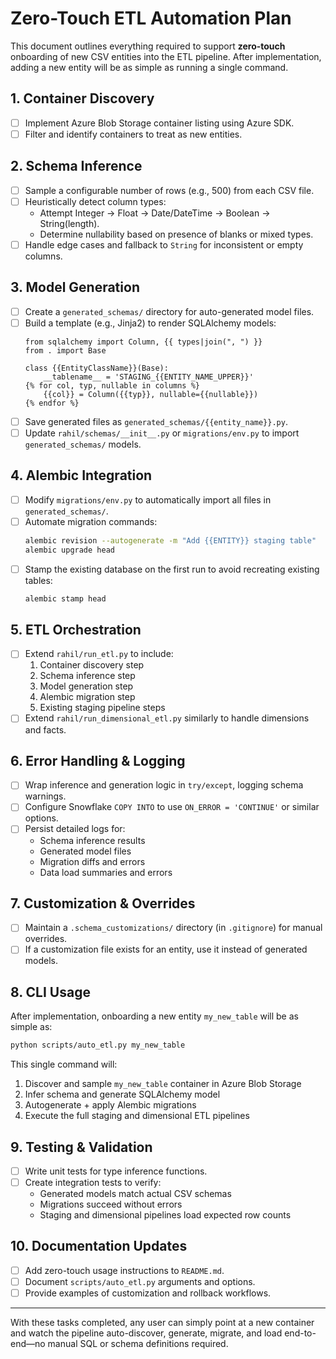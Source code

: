 <!--
# Automation Prompting Instructions
- Think step-by-step and list every task needed for zero-touch.
- Include unchecked boxes for tasks.
- Provide command-line examples for adding and running a new entity.
- Highlight all refactoring and integration steps required.
-->

# Zero-Touch ETL Automation Plan

This document outlines everything required to support **zero-touch** onboarding of new CSV entities into the ETL pipeline. After implementation, adding a new entity will be as simple as running a single command.

## 1. Container Discovery
- [ ] Implement Azure Blob Storage container listing using Azure SDK.
- [ ] Filter and identify containers to treat as new entities.

## 2. Schema Inference
- [ ] Sample a configurable number of rows (e.g., 500) from each CSV file.
- [ ] Heuristically detect column types:
  - Attempt Integer → Float → Date/DateTime → Boolean → String(length).
  - Determine nullability based on presence of blanks or mixed types.
- [ ] Handle edge cases and fallback to `String` for inconsistent or empty columns.

## 3. Model Generation
- [ ] Create a `generated_schemas/` directory for auto-generated model files.
- [ ] Build a template (e.g., Jinja2) to render SQLAlchemy models:
  ```jinja
  from sqlalchemy import Column, {{ types|join(", ") }}
  from . import Base

  class {{EntityClassName}}(Base):
      __tablename__ = 'STAGING_{{ENTITY_NAME_UPPER}}'
  {% for col, typ, nullable in columns %}
      {{col}} = Column({{typ}}, nullable={{nullable}})
  {% endfor %}
  ```
- [ ] Save generated files as `generated_schemas/{{entity_name}}.py`.
- [ ] Update `rahil/schemas/__init__.py` or `migrations/env.py` to import `generated_schemas/` models.

## 4. Alembic Integration
- [ ] Modify `migrations/env.py` to automatically import all files in `generated_schemas/`.
- [ ] Automate migration commands:
  ```bash
  alembic revision --autogenerate -m "Add {{ENTITY}} staging table"
  alembic upgrade head
  ```
- [ ] Stamp the existing database on the first run to avoid recreating existing tables:
  ```bash
  alembic stamp head
  ```

## 5. ETL Orchestration
- [ ] Extend `rahil/run_etl.py` to include:
  1. Container discovery step
  2. Schema inference step
  3. Model generation step
  4. Alembic migration step
  5. Existing staging pipeline steps
- [ ] Extend `rahil/run_dimensional_etl.py` similarly to handle dimensions and facts.

## 6. Error Handling & Logging
- [ ] Wrap inference and generation logic in `try/except`, logging schema warnings.
- [ ] Configure Snowflake `COPY INTO` to use `ON_ERROR = 'CONTINUE'` or similar options.
- [ ] Persist detailed logs for:
  - Schema inference results
  - Generated model files
  - Migration diffs and errors
  - Data load summaries and errors

## 7. Customization & Overrides
- [ ] Maintain a `.schema_customizations/` directory (in `.gitignore`) for manual overrides.
- [ ] If a customization file exists for an entity, use it instead of generated models.

## 8. CLI Usage
After implementation, onboarding a new entity `my_new_table` will be as simple as:
```bash
python scripts/auto_etl.py my_new_table
```
This single command will:
1. Discover and sample `my_new_table` container in Azure Blob Storage
2. Infer schema and generate SQLAlchemy model
3. Autogenerate + apply Alembic migrations
4. Execute the full staging and dimensional ETL pipelines

## 9. Testing & Validation
- [ ] Write unit tests for type inference functions.
- [ ] Create integration tests to verify:
  - Generated models match actual CSV schemas
  - Migrations succeed without errors
  - Staging and dimensional pipelines load expected row counts

## 10. Documentation Updates
- [ ] Add zero-touch usage instructions to `README.md`.
- [ ] Document `scripts/auto_etl.py` arguments and options.
- [ ] Provide examples of customization and rollback workflows.

---

With these tasks completed, any user can simply point at a new container and watch the pipeline auto-discover, generate, migrate, and load end-to-end—no manual SQL or schema definitions required. 